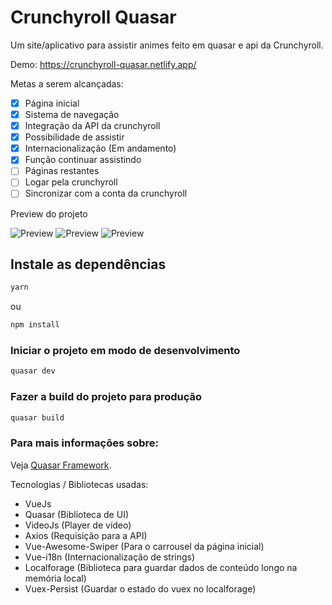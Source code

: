 # Crunchyroll Quasar

Um site/aplicativo para assistir animes feito em quasar e api da Crunchyroll.

Demo: https://crunchyroll-quasar.netlify.app/

Metas a serem alcançadas:

- [x] Página inicial
- [x] Sistema de navegação
- [x] Integração da API da crunchyroll
- [x] Possibilidade de assistir
- [x] Internacionalização (Em andamento)
- [x] Função continuar assistindo
- [ ] Páginas restantes
- [ ] Logar pela crunchyroll
- [ ] Sincronizar com a conta da crunchyroll

Preview do projeto

![Preview](https://i.imgur.com/azwv1xN.png)
![Preview](https://i.imgur.com/FHvf4AO.png)
![Preview](https://i.imgur.com/ZT8wYaC.png)

## Instale as dependências

```bash
yarn
```

ou

```bash
npm install
```

### Iniciar o projeto em modo de desenvolvimento

```bash
quasar dev
```

### Fazer a build do projeto para produção

```bash
quasar build
```

### Para mais informações sobre:

Veja [Quasar Framework](https://quasar.dev/).

Tecnologias / Bibliotecas usadas:

- VueJs
- Quasar (Biblioteca de UI)
- VideoJs (Player de vídeo)
- Axios (Requisição para a API)
- Vue-Awesome-Swiper (Para o carrousel da página inicial)
- Vue-i18n (Internacionalização de strings)
- Localforage (Biblioteca para guardar dados de conteúdo longo na memória local)
- Vuex-Persist (Guardar o estado do vuex no localforage)
